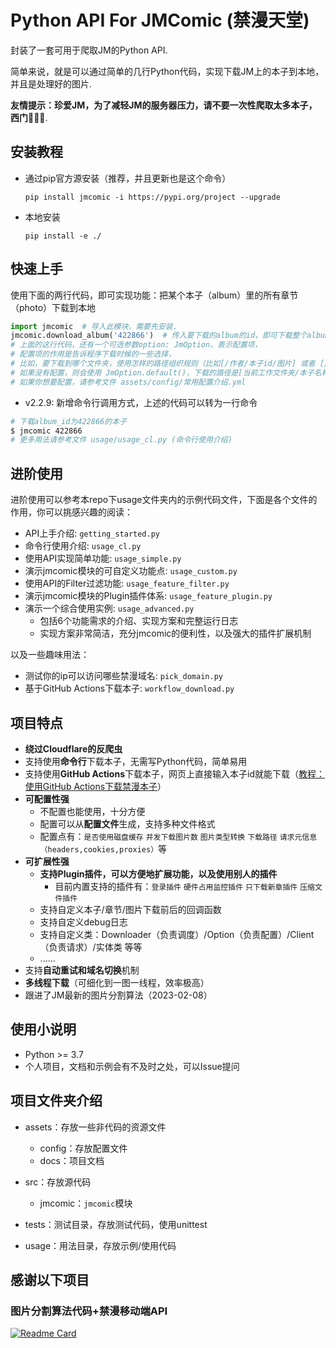# Python API For JMComic (禁漫天堂)

封装了一套可用于爬取JM的Python API.

简单来说，就是可以通过简单的几行Python代码，实现下载JM上的本子到本地，并且是处理好的图片.

**友情提示：珍爱JM，为了减轻JM的服务器压力，请不要一次性爬取太多本子，西门🙏🙏🙏**.



## 安装教程

* 通过pip官方源安装（推荐，并且更新也是这个命令）

  ```shell
  pip install jmcomic -i https://pypi.org/project --upgrade
  ```
* 本地安装

  ```shell
  pip install -e ./
  ```



## 快速上手

使用下面的两行代码，即可实现功能：把某个本子（album）里的所有章节（photo）下载到本地

```python
import jmcomic  # 导入此模块，需要先安装.
jmcomic.download_album('422866')  # 传入要下载的album的id，即可下载整个album到本地.
# 上面的这行代码，还有一个可选参数option: JmOption，表示配置项，
# 配置项的作用是告诉程序下载时候的一些选择，
# 比如，要下载到哪个文件夹，使用怎样的路径组织规则（比如[/作者/本子id/图片] 或者 [/作者/本子名称/图片]）.
# 如果没有配置，则会使用 JmOption.default()，下载的路径是[当前工作文件夹/本子名称/图片].
# 如果你想要配置，请参考文件 assets/config/常用配置介绍.yml
```

* v2.2.9: 新增命令行调用方式，上述的代码可以转为一行命令

```bash
# 下载album_id为422866的本子
$ jmcomic 422866
# 更多用法请参考文件 usage/usage_cl.py (命令行使用介绍)
```



## 进阶使用

进阶使用可以参考本repo下usage文件夹内的示例代码文件，下面是各个文件的作用，你可以挑感兴趣的阅读：

- API上手介绍: `getting_started.py`
- 命令行使用介绍: `usage_cl.py`
- 使用API实现简单功能: `usage_simple.py`
- 演示jmcomic模块的可自定义功能点: `usage_custom.py`
- 使用API的Filter过滤功能: `usage_feature_filter.py`
- 演示jmcomic模块的Plugin插件体系: `usage_feature_plugin.py`
- 演示一个综合使用实例: `usage_advanced.py`
  - 包括6个功能需求的介绍、实现方案和完整运行日志
  - 实现方案非常简洁，充分jmcomic的便利性，以及强大的插件扩展机制

以及一些趣味用法：

- 测试你的ip可以访问哪些禁漫域名: `pick_domain.py`
- 基于GitHub Actions下载本子: `workflow_download.py`



## 项目特点

- **绕过Cloudflare的反爬虫**
- 支持使用**命令行**下载本子，无需写Python代码，简单易用
- 支持使用**GitHub Actions**下载本子，网页上直接输入本子id就能下载（[教程：使用GitHub Actions下载禁漫本子](./assets/docs/教程：使用GitHub%20Actions下载禁漫本子.md)）
- **可配置性强**
  - 不配置也能使用，十分方便
  - 配置可以从**配置文件**生成，支持多种文件格式
  - 配置点有：`是否使用磁盘缓存` `并发下载图片数` `图片类型转换` `下载路径` `请求元信息（headers,cookies,proxies）`等
- **可扩展性强**
  - **支持Plugin插件，可以方便地扩展功能，以及使用别人的插件**
    - 目前内置支持的插件有：`登录插件` `硬件占用监控插件` `只下载新章插件` `压缩文件插件`
  - 支持自定义本子/章节/图片下载前后的回调函数
  - 支持自定义debug日志
  - 支持自定义类：Downloader（负责调度）/Option（负责配置）/Client（负责请求）/实体类 等等
  - ......
- 支持**自动重试和域名切换**机制
- **多线程下载**（可细化到一图一线程，效率极高）
- 跟进了JM最新的图片分割算法（2023-02-08）




## 使用小说明

* Python >= 3.7
* 个人项目，文档和示例会有不及时之处，可以Issue提问




## 项目文件夹介绍

* assets：存放一些非代码的资源文件

  * config：存放配置文件
  * docs：项目文档
* src：存放源代码

  * jmcomic：`jmcomic`模块
* tests：测试目录，存放测试代码，使用unittest
* usage：用法目录，存放示例/使用代码



## 感谢以下项目

### 图片分割算法代码+禁漫移动端API

[![Readme Card](https://github-readme-stats.vercel.app/api/pin/?username=tonquer&repo=JMComic-qt)](https://github.com/tonquer/JMComic-qt)

